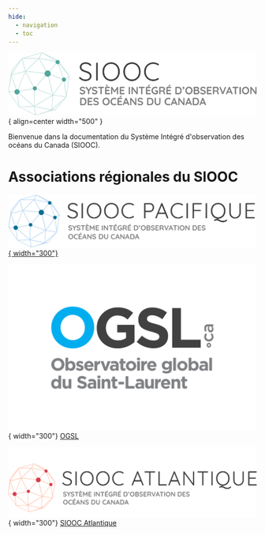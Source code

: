 ```yaml
---
hide:
  - navigation
  - toc
---
```


![Logo du SIOOC](assets/logos/cioos-national-color.fr.svg){ align=center width="500" }

Bienvenue dans la documentation du Système Intégré d'observation des océans du Canada (SIOOC).



# Associations régionales du SIOOC

[![CIOOS Pacific](./assets/logos/pacific_fr.png){ width="300"}](https://cioospacific.ca/fr/accueil/) 

![SLGO Logo](./assets/logos/OGSL_Logo.png){ width="300"} [OGSL](https://ogsl.ca/fr/accueil/)  

![CIOOS Atlantique](./assets/logos/CioosAtlantique_FR.PNG){ width="300"} [SIOOC Atlantique](https://cioosatlantic.ca/fr/) 
